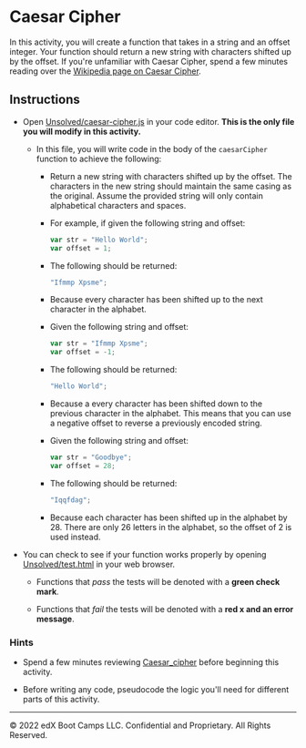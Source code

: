 # Caesar Cipher

In this activity, you will create a function that takes in a string and an offset integer. Your function should return a new string with characters shifted up by the offset. If you're unfamiliar with Caesar Cipher, spend a few minutes reading over the [Wikipedia page on Caesar Cipher](https://en.wikipedia.org/wiki/Caesar_cipher).

## Instructions

* Open [Unsolved/caesar-cipher.js](Unsolved/caesar-cipher.js) in your code editor. **This is the only file you will modify in this activity.**

  * In this file, you will write code in the body of the `caesarCipher` function to achieve the following:

    * Return a new string with characters shifted up by the offset. The characters in the new string should maintain the same casing as the original. Assume the provided string will only contain alphabetical characters and spaces.

    * For example, if given the following string and offset:

       ```js
       var str = "Hello World";
       var offset = 1;
       ```

    * The following should be returned:

       ```js
       "Ifmmp Xpsme";
       ```

    * Because every character has been shifted up to the next character in the alphabet.

    * Given the following string and offset:

       ```js
       var str = "Ifmmp Xpsme";
       var offset = -1;
       ```

    * The following should be returned:

       ```js
       "Hello World";
       ```

    * Because a every character has been shifted down to the previous character in the alphabet. This means that you can use a negative offset to reverse a previously encoded string.

    * Given the following string and offset:

       ```js
       var str = "Goodbye";
       var offset = 28;
       ```

    * The following should be returned:

       ```js
       "Iqqfdag";
       ```

    * Because each character has been shifted up in the alphabet by 28. There are only 26 letters in the alphabet, so the offset of 2 is used instead.

* You can check to see if your function works properly by opening [Unsolved/test.html](Unsolved/test.html) in your web browser.

  * Functions that _pass_ the tests will be denoted with a **green check mark**.

  * Functions that _fail_ the tests will be denoted with a **red x and an error message**.

### Hints

* Spend a few minutes reviewing [Caesar_cipher](https://en.wikipedia.org/wiki/Caesar_cipher) before beginning this activity.

* Before writing any code, pseudocode the logic you'll need for different parts of this activity.

---
© 2022 edX Boot Camps LLC. Confidential and Proprietary. All Rights Reserved.
